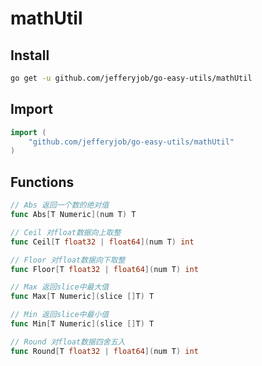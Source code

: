 # mathUtil

## Install

```bash
go get -u github.com/jefferyjob/go-easy-utils/mathUtil
```

## Import

```go
import (
	"github.com/jefferyjob/go-easy-utils/mathUtil"
)
```

## Functions

```go
// Abs 返回一个数的绝对值
func Abs[T Numeric](num T) T

// Ceil 对float数据向上取整
func Ceil[T float32 | float64](num T) int

// Floor 对float数据向下取整
func Floor[T float32 | float64](num T) int

// Max 返回slice中最大值
func Max[T Numeric](slice []T) T

// Min 返回slice中最小值
func Min[T Numeric](slice []T) T

// Round 对float数据四舍五入
func Round[T float32 | float64](num T) int
```